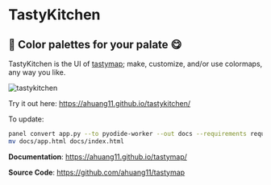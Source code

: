 # TastyKitchen

## 🎨 Color palettes for your palate 😋

TastyKitchen is the UI of [tastymap](https://github.com/ahuang11/tastymap); make, customize, and/or use colormaps, any way you like.

![tastykitchen](https://github.com/ahuang11/tastymap/assets/15331990/ce015064-2ffb-4da2-bb8e-4818fdd751ab)

Try it out here: https://ahuang11.github.io/tastykitchen/

To update:
```bash
panel convert app.py --to pyodide-worker --out docs --requirements requirements.txt --title TastyKitchen
mv docs/app.html docs/index.html
```

**Documentation**: <a href="https://ahuang11.github.io/tastymap/">https://ahuang11.github.io/tastymap/</a>

**Source Code**: <a href="https://github.com/ahuang11/tastymap" target="_blank">https://github.com/ahuang11/tastymap</a>
